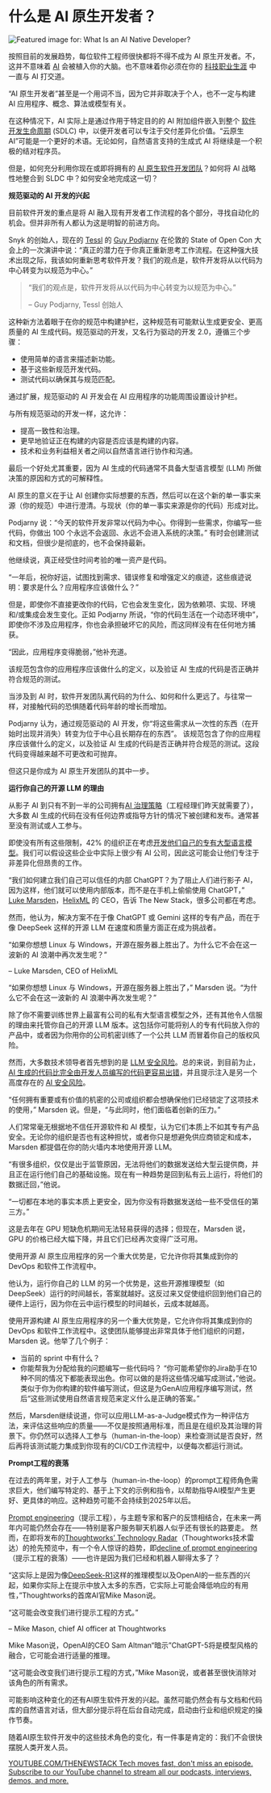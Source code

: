 # 什么是 AI 原生开发者？

![Featured image for: What Is an AI Native Developer?](https://cdn.thenewstack.io/media/2025/02/8156678c-getty-images-vabamsqjnr8-unsplashb-1024x576.jpg)

按照目前的发展趋势，每位软件工程师很快都将不得不成为 AI 原生开发者。不，这并不意味着 [AI](https://thenewstack.io/ai/) 会被植入你的大脑。也不意味着你必须在你的 [科技职业生涯](https://thenewstack.io/tech-careers/) 中一直与 AI 打交道。

“AI 原生开发者”甚至是一个用词不当，因为它并非取决于个人，也不一定与构建 AI 应用程序、概念、算法或模型有关。

在这种情况下，AI 实际上是通过作用于特定目的的 AI 附加组件嵌入到整个 [软件开发生命周期](https://thenewstack.io/software-development/) (SDLC) 中，以便开发者可以专注于交付差异化价值。“云原生 AI”可能是一个更好的术语。无论如何，自然语言支持的生成式 AI 将继续是一个积极的结对程序员。

但是，如何充分利用你现在或即将拥有的 [AI 原生软件开发团队](https://thenewstack.io/ai-engineering/)？如何将 AI 战略性地整合到 SLDC 中？如何安全地完成这一切？

**规范驱动的 AI 开发的兴起**

目前软件开发的重点是将 AI 融入现有开发者工作流程的各个部分，寻找自动化的机会。但并非所有人都认为这是明智的前进方向。

Snyk 的创始人，现在的 [Tessl](https://www.tessl.io/) 的 [Guy Podjarny](https://www.linkedin.com/in/guypo/) 在伦敦的 State of Open Con 大会上的一次演讲中说：“真正的潜力在于你真正重新思考工作流程。在这种强大技术出现之际，我该如何重新思考软件开发？我们的观点是，软件开发将从以代码为中心转变为以规范为中心。”

> “我们的观点是，软件开发将从以代码为中心转变为以规范为中心。”
>
> – Guy Podjarny, Tessl 创始人

这种新方法着眼于在你的规范中构建护栏，这种规范有可能默认生成更安全、更高质量的 AI 生成代码。规范驱动的开发，又名行为驱动的开发 2.0，遵循三个步骤：

- 使用简单的语言来描述新功能。
- 基于这些新规范开发代码。
- 测试代码以确保其与规范匹配。

通过扩展，规范驱动的 AI 开发会在 AI 应用程序的功能周围设置设计护栏。

与所有规范驱动的开发一样，这允许：

- 提高一致性和治理。
- 更早地验证正在构建的内容是否应该是构建的内容。
- 技术和业务利益相关者之间以自然语言进行协作和沟通。

最后一个好处尤其重要，因为 AI 生成的代码通常不具备大型语言模型 (LLM) 所做决策的原因和方式的可解释性。

AI 原生的意义在于让 AI 创建你实际想要的东西，然后可以在这个新的单一事实来源（你的规范）中进行澄清。与现状（你的单一事实来源是你的代码）形成对比。

Podjarny 说：“今天的软件开发非常以代码为中心。你得到一些需求，你编写一些代码，你做出 100 个永远不会返回、永远不会进入系统的决策。” 有时会创建测试和文档，但很少是彻底的，也不会保持最新。

他继续说，真正经受住时间考验的唯一资产是代码。

“一年后，祝你好运，试图找到需求、错误修复和增强定义的痕迹，这些痕迹说明：要求是什么？应用程序应该做什么？”

但是，即使你不直接更改你的代码，它也会发生变化，因为依赖项、实现、环境和/或集成会发生变化。正如 Podjarny 所说，“你的代码生活在一个动态环境中”，即使你不涉及应用程序，你也会承担破坏它的风险，而这同样没有在任何地方捕获。

“因此，应用程序变得脆弱，”他补充道。

该规范包含你的应用程序应该做什么的定义，以及验证 AI 生成的代码是否正确并符合规范的测试。

当涉及到 AI 时，软件开发团队离代码的为什么、如何和什么更远了。与往常一样，对接触代码的恐惧随着代码年龄的增长而增加。

Podjarny 认为，通过规范驱动的 AI 开发，你“将这些需求从一次性的东西（在开始时出现并消失）转变为位于中心且长期存在的东西”。
该规范包含了你的应用程序应该做什么的定义，以及验证 AI 生成的代码是否正确并符合规范的测试。这段代码变得越来越不可更改和可抛弃。

但这只是你成为 AI 原生开发团队的其中一步。

**运行你自己的开源 LLM 的理由**

从影子 AI 到只有不到一半的公司拥有[AI 治理策略](https://leaddev.com/software-quality/ai-governance-policy-engineering-managers-needed-yesterday)（工程经理们昨天就需要了），大多数 AI 生成的代码在没有任何边界或指导方针的情况下被创建和发布。通常甚至没有测试或人工参与。

即使没有所有这些限制，42% 的组织正在考虑[开发他们自己的专有大型语言模型](https://wire19.com/cios-in-the-us-rate-security-as-the-top-concern-in-gen-ai-adoption/)。我们可以假设这些企业中实际上很少有 AI 公司，因此这可能会让他们专注于非差异化但昂贵的工作。

“我们如何建立我们自己可以信任的内部 ChatGPT？为了阻止人们进行影子 AI，因为这样，他们就可以使用内部版本，而不是在手机上偷偷使用 ChatGPT，” [Luke Marsden](https://www.linkedin.com/in/luke-marsden-71b3789/)，[HelixML](https://tryhelix.ai/) 的 CEO，告诉 The New Stack，很多公司都在考虑。

然而，他认为，解决方案不在于像 ChatGPT 或 Gemini 这样的专有产品，而在于像 DeepSeek 这样的开源 LLM 在速度和质量方面正在成为挑战者。

“如果你想想 Linux 与 Windows，开源在服务器上胜出了。为什么它不会在这一波新的 AI 浪潮中再次发生呢？”

– Luke Marsden, CEO of HelixML

“如果你想想 Linux 与 Windows，开源在服务器上胜出了，” Marsden 说。“为什么它不会在这一波新的 AI 浪潮中再次发生呢？”

除了你不需要训练世界上最富有公司的私有大型语言模型之外，还有其他令人信服的理由来托管你自己的开源 LLM 版本。这包括你可能将别人的专有代码放入你的产品中，或者因为你用你的公司机密训练了一个公共 LLM 而冒着你自己的版权风险。

然而，大多数技术领导者首先想到的是 [LLM 安全风险](https://thenewstack.io/7-llm-risks-and-api-management-strategies/)。总的来说，到目前为止，[AI 生成的代码比完全由开发人员编写的代码更容易出错](https://thenewstack.io/more-ai-more-problems-for-software-developers-in-2025/)，并且提示注入是另一个高度存在的 [AI 安全风险](https://leaddev.com/software-quality/how-combat-generative-ai-security-risks)。

“任何拥有重要或有价值的机密的公司或组织都会想确保他们已经锁定了这项技术的使用，” Marsden 说。但是，“与此同时，他们面临着创新的压力。”

人们常常毫无根据地不信任开源软件和 AI 模型，认为它们本质上不如其专有产品安全。无论你的组织是否也有这种担忧，或者你只是想避免供应商锁定和成本，Marsden 都提倡在你的防火墙内本地使用开源 LLM。

“有很多组织，仅仅是出于监管原因，无法将他们的数据发送给大型云提供商，并且正在运行他们自己的基础设施。现在有一种趋势是回到私有云上运行，将他们的数据迁回，”他说。

“一切都在本地的事实本质上更安全，因为你没有将数据发送给一些不受信任的第三方。”

这是去年在 GPU 短缺危机期间无法轻易获得的选择；但现在，Marsden 说，GPU 的价格已经大幅下降，并且它们已经再次变得广泛可用。

使用开源 AI 原生应用程序的另一个重大优势是，它允许你将其集成到你的 DevOps 和软件工作流程中。

他认为，运行你自己的 LLM 的另一个优势是，这些开源推理模型（如 DeepSeek）运行的时间越长，答案就越好。这反过来又促使组织回到他们自己的硬件上运行，因为你在云中运行模型的时间越长，云成本就越高。

使用开源构建 AI 原生应用程序的另一个重大优势是，它允许你将其集成到你的 DevOps 和软件工作流程中。这使团队能够提出非常具体于他们组织的问题，Marsden 说。他举了几个例子：

- 当前的 sprint 中有什么？
- 你能帮我为分配给我的问题编写一些代码吗？
“你可能希望你的Jira助手在10种不同的情况下都能表现出色。你可以做的是将这些情况编写成测试，”他说。类似于你为你构建的软件编写测试，但这是为GenAI应用程序编写测试，然后“这些测试使用自然语言规范来定义什么是正确的答案。”

然后，Marsden继续说道，你可以应用LLM-as-a-Judge模式作为一种评估方法，来评估这些响应的质量——不仅是按照通用标准，而且是在组织及其治理的背景下。你仍然可以选择人工参与（human-in-the-loop）来检查测试是否良好，然后再将该测试能力集成到你现有的CI/CD工作流程中，以便每次都运行测试。

**Prompt工程的衰落**

在过去的两年里，对于人工参与（human-in-the-loop）的prompt工程师角色需求巨大，他们编写特定的、基于上下文的示例和指令，以帮助指导AI模型产生更好、更具体的响应。这种趋势可能不会持续到2025年以后。

[Prompt engineering](https://thenewstack.io/prompt-engineering-get-llms-to-generate-the-content-you-want/)（提示工程），与主题专家和客户的反馈相结合，在未来一两年内可能仍然会存在——特别是客户服务聊天机器人似乎还有很长的路要走。
然而，在即将发布的[Thoughtworks’ Technology Radar](https://www.thoughtworks.com/en-gb/radar)（Thoughtworks技术雷达）的抢先预览中，有一个令人惊讶的趋势，即[decline of prompt engineering](https://www.linkedin.com/posts/mikemasonca_here-at-the-thoughtworks-technology-radar-ugcPost-7297461603166273536-jTQO/?utm_source=share&utm_medium=member_ios&rcm=ACoAAABZmmABHm6J2XQbSClzhanawgObP3_uJWc)（提示工程的衰落）——也许是因为我们已经和机器人聊得太多了？

“这实际上是因为像[DeepSeek-R1](https://www.deepseek.com/)这样的推理模型以及OpenAI的一些东西的兴起，如果你实际上在提示中放入太多的东西，它实际上可能会降低响应的有用性，”Thoughtworks的首席AI官Mike Mason说。

“这可能会改变我们进行提示工程的方式。”

– Mike Mason, chief AI officer at Thoughtworks

Mike Mason说，OpenAI的CEO Sam Altman“暗示”ChatGPT-5将是模型风格的融合，它可能会进行适量的推理。

“这可能会改变我们进行提示工程的方式，”Mike Mason说，或者甚至很快消除对该角色的所有需求。

可能影响这种变化的还有AI原生软件开发的兴起。虽然可能仍然会有与文档和代码库的自然语言对话，但大部分提示将在后台自动完成，启动由行业和组织规定的操作节奏。

随着AI原生软件开发中的这些技术角色的变化，有一件事是肯定的：我们不会很快摆脱人类开发人员。

[
YOUTUBE.COM/THENEWSTACK
Tech moves fast, don't miss an episode. Subscribe to our YouTube
channel to stream all our podcasts, interviews, demos, and more.
](https://youtube.com/thenewstack?sub_confirmation=1)